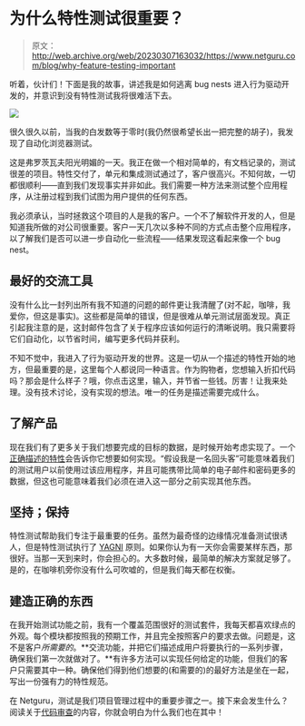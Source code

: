 # 为什么特性测试很重要？

> 原文：<http://web.archive.org/web/20230307163032/https://www.netguru.com/blog/why-feature-testing-important>

 听着，伙计们！下面是我的故事，讲述我是如何逃离 bug nests 进入行为驱动开发的，并意识到没有特性测试我将很难活下去。

![](img/1827d378e4448fb7befe67c6b17bf749.png)

很久很久以前，当我的白发数等于零时(我仍然很希望长出一把完整的胡子)，我发现了自动化浏览器测试。

这是弗罗茨瓦夫阳光明媚的一天。我正在做一个相对简单的，有文档记录的，测试很差的项目。特性交付了，单元和集成测试通过了，客户很高兴。不知何故，一切都很顺利——直到我们发现事实并非如此。我们需要一种方法来测试整个应用程序，从注册过程到我们试图为用户提供的任何东西。

我必须承认，当时拯救这个项目的人是我的客户。一个不了解软件开发的人，但是知道我所做的对公司很重要。客户一天几次以多种不同的方式点击整个应用程序，以了解我们是否可以进一步自动化一些流程——结果发现这看起来像一个 bug nest。

## 最好的交流工具

没有什么比一封列出所有我不知道的问题的邮件更让我清醒了(对不起，咖啡，我爱你，但这是事实)。这些都是简单的错误，但是很难从单元测试层面发现。真正引起我注意的是，这封邮件包含了关于程序应该如何运行的清晰说明。我只需要将它们自动化，以节省时间，编写更多代码并获利。

不知不觉中，我进入了行为驱动开发的世界。这是一切从一个描述的特性开始的地方，但最重要的是，这里每个人都说同一种语言。作为购物者，您想输入折扣代码吗？那会是什么样子？哦，你点击这里，输入，并节省一些钱。厉害！让我来处理。没有技术讨论，没有实现的想法。唯一的任务是描述需要完成什么。

## 了解产品

现在我们有了更多关于我们想要完成的目标的数据，是时候开始考虑实现了。一个[正确描述的特性](http://web.archive.org/web/20221209114730/https://www.netguru.com/blog/9-ways-to-keep-your-qa-happy-and-ef)会告诉你它想要如何实现。“假设我是一名回头客”可能意味着我们的测试用户以前使用过该应用程序，并且可能携带比简单的电子邮件和密码更多的数据，但这也可能意味着我们必须在进入这一部分之前实现其他东西。

## 坚持；保持

特性测试帮助我们专注于最重要的任务。虽然为最奇怪的边缘情况准备测试很诱人，但是特性测试执行了 [YAGNI](http://web.archive.org/web/20221209114730/http://en.wikipedia.org/wiki/You_aren%27t_gonna_need_it) 原则。如果你认为有一天你会需要某样东西，那很好。当那一天到来时，你会担心的。大多数时候，最简单的解决方案就足够了。是的，在咖啡机旁你没有什么可吹嘘的，但是我们每天都在权衡。

## 建造正确的东西

在我开始测试功能之前，我有一个覆盖范围很好的测试套件，我每天都喜欢绿点的外观。每个模块都按照我的预期工作，并且完全按照客户的要求去做。问题是，这不是客户*所需要的*。**交流功能，并把它们描述成用户将要执行的一系列步骤，确保我们第一次就做对了。**有许多方法可以实现任何给定的功能，但我们的客户只需要其中一种。确保他们得到他们想要的(和需要的)的最好方法是坐在一起，写出一份强有力的特性规范。

在 Netguru，测试是我们项目管理过程中的重要步骤之一。接下来会发生什么？阅读关于[代码审查](http://web.archive.org/web/20221209114730/https://www.netguru.com/blog/a-quick-guide-to-peer-code-review)的内容，你就会明白为什么我们也在其中！